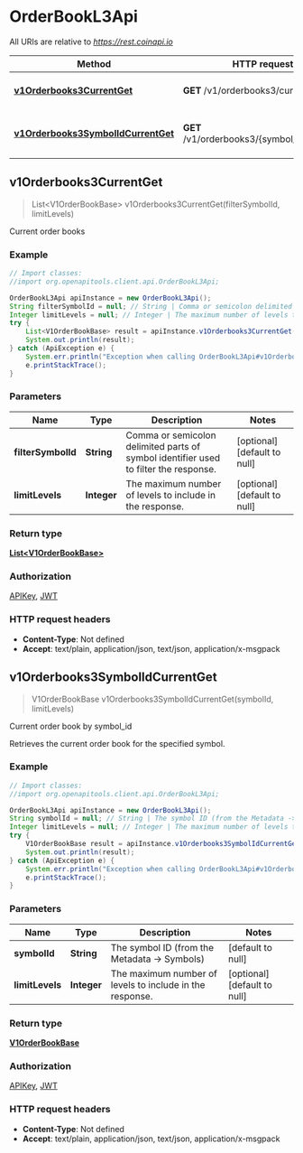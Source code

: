 # OrderBookL3Api

All URIs are relative to *https://rest.coinapi.io*

Method | HTTP request | Description
------------- | ------------- | -------------
[**v1Orderbooks3CurrentGet**](OrderBookL3Api.md#v1Orderbooks3CurrentGet) | **GET** /v1/orderbooks3/current | Current order books
[**v1Orderbooks3SymbolIdCurrentGet**](OrderBookL3Api.md#v1Orderbooks3SymbolIdCurrentGet) | **GET** /v1/orderbooks3/{symbol_id}/current | Current order book by symbol_id



## v1Orderbooks3CurrentGet

> List&lt;V1OrderBookBase&gt; v1Orderbooks3CurrentGet(filterSymbolId, limitLevels)

Current order books

### Example

```java
// Import classes:
//import org.openapitools.client.api.OrderBookL3Api;

OrderBookL3Api apiInstance = new OrderBookL3Api();
String filterSymbolId = null; // String | Comma or semicolon delimited parts of symbol identifier used to filter the response.
Integer limitLevels = null; // Integer | The maximum number of levels to include in the response.
try {
    List<V1OrderBookBase> result = apiInstance.v1Orderbooks3CurrentGet(filterSymbolId, limitLevels);
    System.out.println(result);
} catch (ApiException e) {
    System.err.println("Exception when calling OrderBookL3Api#v1Orderbooks3CurrentGet");
    e.printStackTrace();
}
```

### Parameters


Name | Type | Description  | Notes
------------- | ------------- | ------------- | -------------
 **filterSymbolId** | **String**| Comma or semicolon delimited parts of symbol identifier used to filter the response. | [optional] [default to null]
 **limitLevels** | **Integer**| The maximum number of levels to include in the response. | [optional] [default to null]

### Return type

[**List&lt;V1OrderBookBase&gt;**](V1OrderBookBase.md)

### Authorization

[APIKey](../README.md#APIKey), [JWT](../README.md#JWT)

### HTTP request headers

- **Content-Type**: Not defined
- **Accept**: text/plain, application/json, text/json, application/x-msgpack


## v1Orderbooks3SymbolIdCurrentGet

> V1OrderBookBase v1Orderbooks3SymbolIdCurrentGet(symbolId, limitLevels)

Current order book by symbol_id

Retrieves the current order book for the specified symbol.

### Example

```java
// Import classes:
//import org.openapitools.client.api.OrderBookL3Api;

OrderBookL3Api apiInstance = new OrderBookL3Api();
String symbolId = null; // String | The symbol ID (from the Metadata -> Symbols)
Integer limitLevels = null; // Integer | The maximum number of levels to include in the response.
try {
    V1OrderBookBase result = apiInstance.v1Orderbooks3SymbolIdCurrentGet(symbolId, limitLevels);
    System.out.println(result);
} catch (ApiException e) {
    System.err.println("Exception when calling OrderBookL3Api#v1Orderbooks3SymbolIdCurrentGet");
    e.printStackTrace();
}
```

### Parameters


Name | Type | Description  | Notes
------------- | ------------- | ------------- | -------------
 **symbolId** | **String**| The symbol ID (from the Metadata -&gt; Symbols) | [default to null]
 **limitLevels** | **Integer**| The maximum number of levels to include in the response. | [optional] [default to null]

### Return type

[**V1OrderBookBase**](V1OrderBookBase.md)

### Authorization

[APIKey](../README.md#APIKey), [JWT](../README.md#JWT)

### HTTP request headers

- **Content-Type**: Not defined
- **Accept**: text/plain, application/json, text/json, application/x-msgpack

